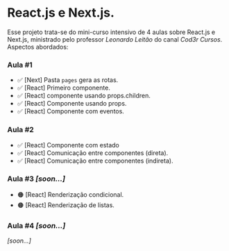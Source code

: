 # React.js e Next.js.

Esse projeto trata-se do mini-curso intensivo de 4 aulas sobre React.js e Next.js, ministrado pelo professor *Leonardo Leitão* do canal *Cod3r Cursos*.
Aspectos abordados:

### Aula \#1
- ✅ [Next] Pasta `pages` gera as rotas.
- ✅ [React] Primeiro componente.
- ✅ [React] componente usando props.children.
- ✅ [React] Componente usando props.
- ✅ [React] Componente com eventos.

### Aula \#2
- ✅ [React] Componente com estado
- ✅ [React] Comunicação entre componentes (direta).
- ✅ [React] Comunicação entre componentes (indireta).

### Aula \#3 _[soon...]_
- 🟠 [React] Renderização condicional.
- 🟠 [React] Renderização de listas.

### Aula \#4 _[soon...]_
_[soon...]_
